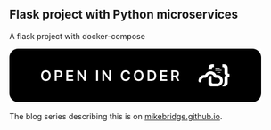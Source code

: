 ## Flask project with Python microservices

A flask project with docker-compose

[![Open in Coder](embed-button.svg)](https://dev.coding.pics/environments/git?org=60477cf0-5ef2749239921459ebd51650&image=6048f420-0240e3c0f34ed083c6cbe3e2&tag=latest&service=github&repo=git@github.com:bpmct/flask-project.git)


The blog series describing this is on [mikebridge.github.io](https://mikebridge.github.io/post/python-flask-kubernetes-3/).

